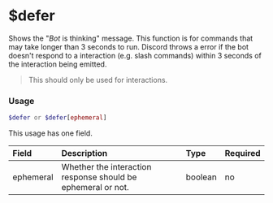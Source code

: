 # $defer
Shows the "_Bot_ is thinking" message. This function is for commands that may take longer than 3 seconds to run. Discord throws a error if the bot doesn't respond to a interaction (e.g. slash commands) within 3 seconds of the interaction being emitted.
> This should only be used for interactions.

### Usage
```php
$defer or $defer[ephemeral]
```
This usage has one field.

| Field  | Description | Type | Required  |
| :---- | :---- | :---- | :----
| ephemeral | Whether the interaction response should be ephemeral or not. | boolean | no |